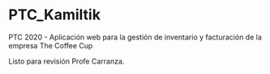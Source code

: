 # PTC_Kamiltik
PTC 2020 - Aplicación web para la gestión de inventario y facturación de la empresa The Coffee Cup

Listo para revisión Profe Carranza.
